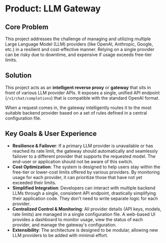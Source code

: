 # Product: LLM Gateway

## Core Problem

This project addresses the challenge of managing and utilizing multiple Large Language Model (LLM) providers (like OpenAI, Anthropic, Google, etc.) in a resilient and cost-effective manner. Relying on a single provider can be risky due to downtime, and expensive if usage exceeds free-tier limits.

## Solution

This project acts as an **intelligent reverse proxy** or **gateway** that sits in front of various LLM provider APIs. It exposes a single, unified API endpoint (`/v1/chat/completions`) that is compatible with the standard OpenAI format.

When a request comes in, the gateway intelligently routes it to the most suitable backend provider based on a set of rules defined in a central configuration file.

## Key Goals & User Experience

- **Resilience & Failover**: If a primary LLM provider is unavailable or has reached its rate limit, the gateway should automatically and seamlessly failover to a different provider that supports the requested model. The end-user or application should not be aware of this switch.
- **Cost Optimization**: The system is designed to help users stay within the free-tier or lower-cost limits offered by various providers. By monitoring usage for each provider, it can prioritize those that have not yet exceeded their limits.
- **Simplified Integration**: Developers can interact with multiple backend LLMs through a single, consistent API endpoint, drastically simplifying their application code. They don't need to write separate logic for each provider.
- **Centralized Control & Monitoring**: All provider details (API keys, models, rate limits) are managed in a single configuration file. A web-based UI provides a dashboard to monitor usage, view the status of each provider, and manage the gateway's configuration.
- **Extensibility**: The architecture is designed to be modular, allowing new LLM providers to be added with minimal effort.
